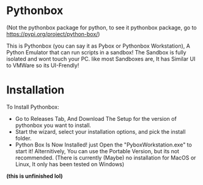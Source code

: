 # Pythonbox
(Not the pythonbox package for python, to see it pythonbox package, go to https://pypi.org/project/python-box/)

This is Pythonbox (you can say it as Pybox or Pythonbox Workstation), A Python Emulator that can run scripts in a sandbox!
The Sandbox is fully isolated and wont touch your PC. like most Sandboxes are,
It has Similar UI to VMWare so its UI-Frendly!


# Installation
To Install Pythonbox:
- Go to Releases Tab, And Download The Setup for the version of pythonbox you want to install.
- Start the wizard, select your installation options, and pick the install folder.
- Python Box Is Now Installed! just Open the "PyboxWorkstation.exe" to start it!
Alternitively, You can use the Portable Version, but its not recommended.
(There is currently (Maybe) no installation for MacOS or Linux, It only has been tested on Windows)

**(this is unfinished lol)**

